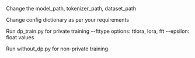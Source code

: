 Change the model_path, tokenizer_path, dataset_path 

Change config dictionary as per your requirements

Run dp_train.py for private training
--fttype options: ttlora, lora, fft
--epsilon: float values

Run without_dp.py for non-private training


